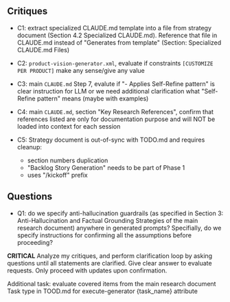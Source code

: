 ## Critiques

- C1: extract specialized CLAUDE.md template into a file from strategy document (Section 4.2 Specialized CLAUDE.md). Reference that file in CLAUDE.md instead of "Generates from template" (Section: Specialized CLAUDE.md Files)

- C2: `product-vision-generator.xml`, evaluate if constraints `[CUSTOMIZE PER PRODUCT]` make any sense/give any value

- C3: main `CLAUDE.md` Step 7, evalute if "- Applies Self-Refine pattern" is clear instruction for LLM or we need additional clarification what "Self-Refine pattern" means (maybe with examples)

- C4: main `CLAUDE.md`, section "Key Research References", confirm that references listed are only for documentation purpose and will NOT be loaded into context for each session

- C5: Strategy document is out-of-sync with TODO.md and requires cleanup:
    - section numbers duplication
    - "Backlog Story Generation" needs to be part of Phase 1
    - uses "/kickoff" prefix

## Questions

- Q1: do we specify anti-hallucination guardrails (as specified in Section 3: Anti-Hallucination and Factual Grounding Strategies of the main research document) anywhere in generated prompts? Specifially, do we specify instructions for confirming all the assumptions before proceeding?

**CRITICAL** Analyze my critiques, and perform clarification loop by asking questions until all statements are clarified. Give clear answer to evaluate requests. Only proceed with updates upon confirmation.
 





Additional task: evaluate covered items from the main research document
Task type in TOOD.md for execute-generator {task_name} attribute